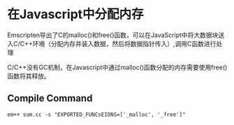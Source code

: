 # 在Javascript中分配内存

Emscripten导出了C的malloc()和free()函数，可以在JavaScript中将大数据块送入C/C++环境（分配内存并装入数据，然后将数据指针传入）,调用C函数进行处理

C/C++没有GC机制，在Javascript中通过malloc()函数分配的内存需要使用free()函数将其释放。


## Compile Command 
`em++ sum.cc -s "EXPORTED_FUNCsEIONS=['_malloc', '_free']"`